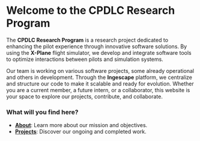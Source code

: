 # Welcome to the CPDLC Research Program

The **CPDLC Research Program** is a research project dedicated to enhancing the pilot experience through innovative software solutions. By using the **X-Plane** flight simulator, we develop and integrate software tools to optimize interactions between pilots and simulation systems.

Our team is working on various software projects, some already operational and others in development. Through the **Ingescape** platform, we centralize and structure our code to make it scalable and ready for evolution. Whether you are a current member, a future intern, or a collaborator, this website is your space to explore our projects, contribute, and collaborate.

### What will you find here?
- **[About](about.md)**: Learn more about our mission and objectives.
- **[Projects](projects.md)**: Discover our ongoing and completed work.

